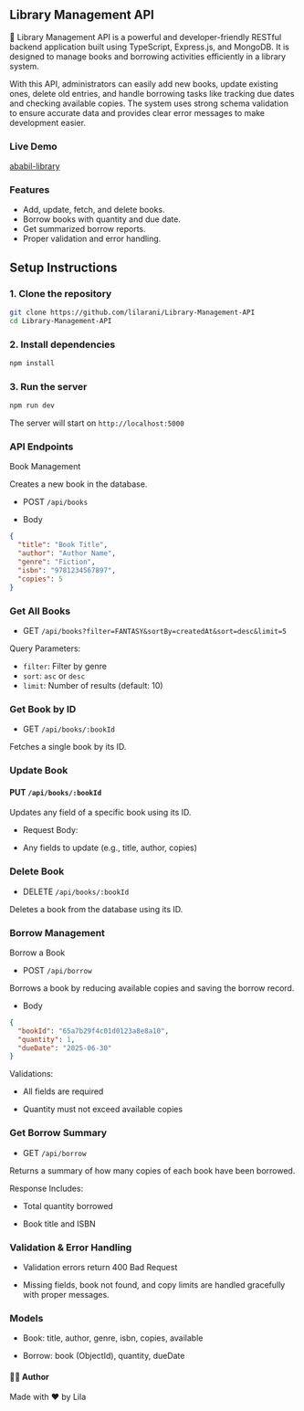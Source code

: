 ## Library Management API

📘 Library Management API is a powerful and developer-friendly RESTful backend
application built using TypeScript, Express.js, and MongoDB. It is designed to
manage books and borrowing activities efficiently in a library system.

With this API, administrators can easily add new books, update existing ones,
delete old entries, and handle borrowing tasks like tracking due dates and
checking available copies. The system uses strong schema validation to ensure
accurate data and provides clear error messages to make development easier.

### Live Demo

[ababil-library](https://ababil-library-management-api.vercel.app/)

### Features

- Add, update, fetch, and delete books.
- Borrow books with quantity and due date.
- Get summarized borrow reports.
- Proper validation and error handling.

## Setup Instructions

### 1. Clone the repository

```bash
git clone https://github.com/lilarani/Library-Management-API
cd Library-Management-API
```

### 2. Install dependencies

```bash
npm install
```

### 3. Run the server

```bash
npm run dev

```

The server will start on `http://localhost:5000`

### API Endpoints

Book Management

Creates a new book in the database.

- POST `/api/books`

- Body

```json
{
  "title": "Book Title",
  "author": "Author Name",
  "genre": "Fiction",
  "isbn": "9781234567897",
  "copies": 5
}
```

### Get All Books

- GET `/api/books?filter=FANTASY&sortBy=createdAt&sort=desc&limit=5`

Query Parameters:

- `filter`: Filter by genre
- `sort`: `asc` or `desc`
- `limit`: Number of results (default: 10)

### Get Book by ID

- GET `/api/books/:bookId`

Fetches a single book by its ID.

### Update Book

#### PUT `/api/books/:bookId`

Updates any field of a specific book using its ID.

- Request Body:

- Any fields to update (e.g., title, author, copies)

### Delete Book

- DELETE `/api/books/:bookId`

Deletes a book from the database using its ID.

### Borrow Management

Borrow a Book

- POST `/api/borrow`

Borrows a book by reducing available copies and saving the borrow record.

- Body

```json
{
  "bookId": "65a7b29f4c01d0123a8e8a10",
  "quantity": 1,
  "dueDate": "2025-06-30"
}
```

Validations:

- All fields are required

- Quantity must not exceed available copies

### Get Borrow Summary

- GET `/api/borrow`

Returns a summary of how many copies of each book have been borrowed.

Response Includes:

- Total quantity borrowed

- Book title and ISBN

### Validation & Error Handling

- Validation errors return 400 Bad Request

- Missing fields, book not found, and copy limits are handled gracefully with
  proper messages.

### Models

- Book: title, author, genre, isbn, copies, available

- Borrow: book (ObjectId), quantity, dueDate

#### 🧑‍💻 Author

Made with ❤️ by Lila
